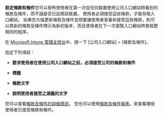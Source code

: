 **設定條款和條件**您可以發佈使用者在第一次從任何裝置使用公司入口網站時看到的條款及條件，而不論是否已註冊該裝置。 使用者必須接受這些條款，才能存取入口網站。 如果您大幅更新條款及條件並想要讓使用者查看和接受這些條款，則可以將新的條款及條件標示為新的版本，而且使用者在下一次瀏覽入口網站時會經歷相同的程序。

在 [Microsoft Intune 管理主控台](http://manage.microsoft.com)中，按一下 [公司入口網站] &gt; [條款及條件]。

指定下列項目：

-   **要求使用者在使用公司入口網站之前，必須接受公司的條款和條件**

-   **標題**

-   **條款文字**

-   **說明使用者接受之涵義的文字**

您可以查看[條款及條件的詳細資訊](https://technet.microsoft.com/library/mt405893.aspx)。  您也可以使用[條款及條件報表](https://technet.microsoft.com/library/dn646977.aspx)，來查看哪些使用者已接受條款和條件。



<!--HONumber=Jun16_HO4-->


